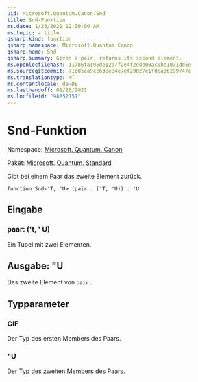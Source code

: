 ```yaml
---
uid: Microsoft.Quantum.Canon.Snd
title: Snd-Funktion
ms.date: 1/23/2021 12:00:00 AM
ms.topic: article
qsharp.kind: function
qsharp.namespace: Microsoft.Quantum.Canon
qsharp.name: Snd
qsharp.summary: Given a pair, returns its second element.
ms.openlocfilehash: 11786fa195de12a7f2e4f2edb00ac0bc1071dd5e
ms.sourcegitcommit: 71605ea9cc630e84e7ef29027e1f0ea06299747e
ms.translationtype: MT
ms.contentlocale: de-DE
ms.lasthandoff: 01/26/2021
ms.locfileid: "98852151"
---
```

# <a name="snd-function"></a>Snd-Funktion

Namespace: [Microsoft. Quantum. Canon](xref:Microsoft.Quantum.Canon)

Paket: [Microsoft. Quantum. Standard](https://nuget.org/packages/Microsoft.Quantum.Standard)


Gibt bei einem Paar das zweite Element zurück.

```qsharp
function Snd<'T, 'U> (pair : ('T, 'U)) : 'U
```


## <a name="input"></a>Eingabe

### <a name="pair--tu"></a>paar: ('t, ' U)

Ein Tupel mit zwei Elementen.



## <a name="output--u"></a>Ausgabe: "U

Das zweite Element von `pair` .

## <a name="type-parameters"></a>Typparameter

### <a name="t"></a>GIF

Der Typ des ersten Members des Paars.
### <a name="u"></a>"U

Der Typ des zweiten Members des Paars.